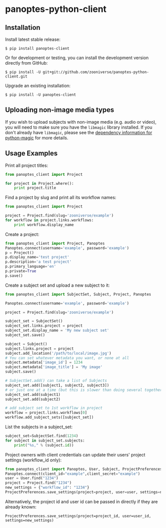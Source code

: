 # panoptes-python-client

## Installation

Install latest stable release:

```
$ pip install panoptes-client
```

Or for development or testing, you can install the development version directly
from GitHub:

```
$ pip install -U git+git://github.com/zooniverse/panoptes-python-client.git
```

Upgrade an existing installation:

```
$ pip install -U panoptes-client
```

## Uploading non-image media types

If you wish to upload subjects with non-image media (e.g. audio or video),
you will need to make sure you have the `libmagic` library installed. If you
don't already have `libmagic`, please see the [dependency information for
python-magic](https://github.com/ahupp/python-magic#dependencies) for more
details.

## Usage Examples

Print all project titles:

```python
from panoptes_client import Project

for project in Project.where():
    print project.title
```

Find a project by slug and print all its workflow names:

```python
from panoptes_client import Project

project = Project.find(slug='zooniverse/example')
for workflow in project.links.workflows:
    print workflow.display_name
```

Create a project:

```python
from panoptes_client import Project, Panoptes
Panoptes.connect(username='example', password='example')
p = Project()
p.display_name='test project'
p.description='a test project'
p.primary_language='en'
p.private=True
p.save()
```

Create a subject set and upload a new subject to it:

```python
from panoptes_client import SubjectSet, Subject, Project, Panoptes

Panoptes.connect(username='example', password='example')

project = Project.find(slug='zooniverse/example')

subject_set = SubjectSet()
subject_set.links.project = project
subject_set.display_name = 'My new subject set'
subject_set.save()

subject = Subject()
subject.links.project = project
subject.add_location('/path/to/local/image.jpg')
# You can set whatever metadata you want, or none at all
subject.metadata['image_id'] = 1234
subject.metadata['image_title'] = 'My image'
subject.save()

# SubjectSet.add() can take a list of Subjects
subject_set.add([subject1, subject2, subject3])
# or just one at a time (but this is slower than doing several together)
subject_set.add(subject1)
subject_set.add(subject2)

# add subject set to 1st workflow in project
workflow = project.links.workflows[0]
workflow.add_subject_sets([subject_set])
```

List the subjects in a subject_set:

```python
subject_set=SubjectSet.find(1234)
for subject in subject_set.subjects:
    print("%s," % (subject.id))
```

Project owners with client credentials can update their users' project settings (workflow_id only):

```python
from panoptes_client import Panoptes, User, Subject, ProjectPreferences
Panoptes.connect(client_id="example",client_secret="example")
user = User.find("1234")
project = Project.find("1234")
new_settings = {"workflow_id": "1234"}
ProjectPreferences.save_settings(project=project, user=user, settings=new_settings)
```
Alternatively, the project id and user id can be passed in directly if they are already known:

 `ProjectPreferences.save_settings(project=project_id, user=user_id, settings=new_settings)`
